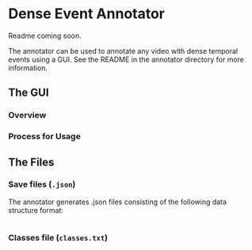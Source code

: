 # Dense Event Annotator
Readme coming soon.

The annotator can be used to annotate any video with dense temporal events using a GUI. See the README in the annotator directory for more information.

## The GUI
### Overview

### Process for Usage

## The Files

### Save files (`.json`)
The annotator generates .json files consisting of the following data structure format:
```json

```

### Classes file (`classes.txt`)
